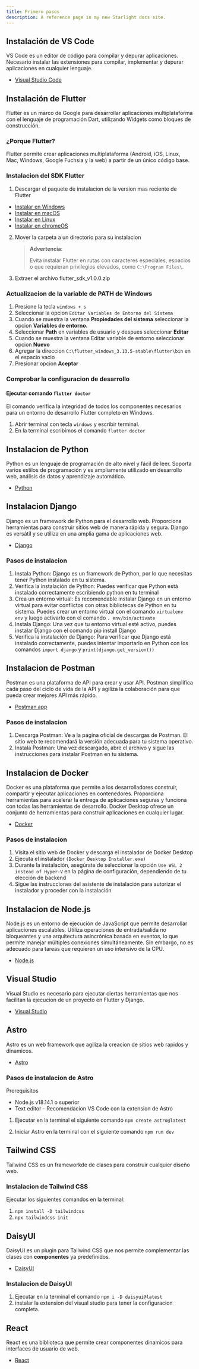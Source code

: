 ```yaml
---
title: Primero pasos
description: A reference page in my new Starlight docs site.
---
```


## Instalación de VS Code

VS Code es un editor de código para compilar y depurar aplicaciones.
Necesario instalar las extensiones para compilar, implementar y depurar aplicaciones en cualquier lenguaje.

- [Visual Studio Code](https://code.visualstudio.com/)


## Instalación de Flutter

Flutter es un marco de Google para desarrollar aplicaciones multiplataforma con el lenguaje de programación Dart, utilizando Widgets como bloques de construcción.

### ¿Porque Flutter?

Flutter permite crear aplicaciones multiplataforma (Android, iOS, Linux, Mac, Windows, Google Fuchsia y la web) a partir de un único código base.

### Instalacion del SDK Flutter

1. Descargar el paquete de instalacion de la version mas reciente de Flutter

- [Instalar en Windows](https://docs.flutter.dev/get-started/install/windows)
- [Instalar en macOS](https://docs.flutter.dev/get-started/install/macos)
- [Instalar en Linux](https://docs.flutter.dev/get-started/install/linux)
- [Instalar en chromeOS](https://docs.flutter.dev/get-started/install/chromeos)

2. Mover la carpeta a un directorio para su instalacion 
   
    > **Advertencia**:
    >
    > Evita instalar Flutter en rutas con caracteres especiales, espacios o que requieran privilegios elevados, como `C:\Program Files\`.

3. Extraer el archivo flutter_sdk_v1.0.0.zip
   
### Actualizacion de la variable de PATH de Windows

1. Presione la tecla ``windows + s``
2. Seleccionar la opcion ``Editar Variables de Entorno del Sistema``
3. Cuando se muestra la ventana **Propiedades del sistema** seleccionar la opcion **Variables de entorno.**
4. Seleccionar **Path** en variables de usuario y despues seleccionar **Editar**
5. Cuando se muestra la ventana Editar variable de entorno seleccionar opcion **Nuevo**
6. Agregar la direccion ``C:\flutter_windows_3.13.5-stable\flutter\bin`` en el espacio vacio
7. Presionar opcion **Aceptar**

### Comprobar la configuracion de desarrollo

#### Ejecutar comando ``flutter doctor``
El comando verifica la integridad de todos los componentes necesarios para un entorno de desarrollo Flutter completo en Windows.

1. Abrir terminal con tecla ``windows`` y escribir terminal.
2. En la terminal escribimos el comando ``flutter doctor``

## Instalacion de Python

Python es un lenguaje de programación de alto nivel y fácil de leer. Soporta varios estilos de programación y es ampliamente utilizado en desarrollo web, análisis de datos y aprendizaje automático.

- [Python](https://www.python.org/downloads/)

## Instalacion Django

Django es un framework de Python para el desarrollo web. Proporciona herramientas para construir sitios web de manera rápida y segura. Django es versátil y se utiliza en una amplia gama de aplicaciones web.

- [Django](https://www.djangoproject.com/start/)

### Pasos de instalacion 
1. Instala Python: Django es un framework de Python, por lo que necesitas tener  Python instalado en tu sistema.
2. Verifica la instalación de Python: Puedes verificar que Python está instalado correctamente escribiendo python en tu terminal
3. Crea un entorno virtual: Es recomendable instalar Django en un entorno virtual para evitar conflictos con otras bibliotecas de Python en tu sistema. Puedes crear un entorno virtual con el comando ``virtualenv env`` y luego activarlo con el comando ``. env/bin/activate``
4. Instala Django: Una vez que tu entorno virtual esté activo, puedes instalar Django con el comando pip install Django
5. Verifica la instalación de Django: Para verificar que Django está instalado correctamente, puedes intentar importarlo en Python con los comandos ``import django`` y ``print(django.get_version())``
 
  

## Instalacion de Postman

Postman es una plataforma de API para crear y usar API. Postman simplifica cada paso del ciclo de vida de la API y agiliza la colaboración para que pueda crear mejores API más rápido.

- [Postman app](https://www.postman.com/downloads/)


### Pasos de instalacion 
1. Descarga Postman: Ve a la página oficial de descargas de Postman. El sitio web te recomendará la versión adecuada para tu sistema operativo.  
2. Instala Postman: Una vez descargado, abre el archivo y sigue las instrucciones para instalar Postman en tu sistema.

## Instalacion de Docker
Docker es una plataforma que permite a los desarrolladores construir, compartir y ejecutar aplicaciones en contenedores. Proporciona herramientas para acelerar la entrega de aplicaciones seguras y funciona con todas las herramientas de desarrollo. Docker Desktop ofrece un conjunto de herramientas para construir aplicaciones en cualquier lugar.

- [Docker](https://www.docker.com/get-started/)

### Pasos de instalacion 

1. Visita el sitio web de Docker y descarga el instalador de Docker Desktop
2. Ejecuta el instalador ``(Docker Desktop Installer.exe)``
3. Durante la instalación, asegúrate de seleccionar la opción ``Use WSL 2 instead of Hyper-V`` en la página de configuración, dependiendo de tu elección de backend
4. Sigue las instrucciones del asistente de instalación para autorizar el instalador y proceder con la instalación

## Instalacion de Node.js
Node.js es un entorno de ejecución de JavaScript que permite desarrollar aplicaciones escalables. Utiliza operaciones de entrada/salida no bloqueantes y una arquitectura asincrónica basada en eventos, lo que permite manejar múltiples conexiones simultáneamente. Sin embargo, no es adecuado para tareas que requieren un uso intensivo de la CPU.

- [Node.js](https://nodejs.org/en)

## Visual Studio
Visual Studio es necesario para ejecutar ciertas herramientas que nos facilitan la ejecucion de un proyecto en Flutter y Django.

- [Visual Studio](https://visualstudio.microsoft.com/es/downloads/)

## Astro
Astro es un web framework que agiliza la creacion de sitios web rapidos y dinamicos.

- [Astro](https://astro.build/)

### Pasos de instalacion de Astro

Prerequisitos

- Node.js v18.14.1 o superior
- Text editor - Recomendacion VS Code con la extension de Astro

1. Ejecutar en la terminal el siguiente comando ``npm create astro@latest``

2. Iniciar Astro en la terminal con el siguiente comando ``npm run dev``

## Tailwind CSS
Tailwind CSS es un frameworkde de clases para construir cualquier diseño web.

### Instalacion de Tailwind CSS

Ejecutar los siguientes comandos en la terminal:

1. ``npm install -D tailwindcss``
2. ``npx tailwindcss init``


## DaisyUI

DaisyUI es un plugin para Tailwind CSS que nos permite complementar las clases con **componentes** ya predefinidos.

- [DaisyUI](https://daisyui.com/)

### Instalacion de DaisyUI

1. Ejecutar en la terminal el comando ``npm i -D daisyui@latest``
2. instalar la extension del visual studio para tener la configuracion completa.

## React 

React es una biblioteca que permite crear componentes dinamicos para interfaces de usuario de web.

- [React](https://es.react.dev/)
  
































   


   


